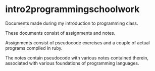 # intro2programmingschoolwork
Documents made during my introduction to programming class.

These documents consist of assignments and notes.

Assignments consist of pseudocode exercises and a couple of actual programs compiled in ruby.

The notes contain pseudocode with various notes contained therein, associated with various foundations of programming languages.
